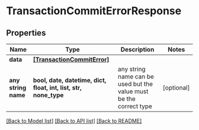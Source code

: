 # TransactionCommitErrorResponse


## Properties
Name | Type | Description | Notes
------------ | ------------- | ------------- | -------------
**data** | [**[TransactionCommitError]**](TransactionCommitError.md) |  | 
**any string name** | **bool, date, datetime, dict, float, int, list, str, none_type** | any string name can be used but the value must be the correct type | [optional]

[[Back to Model list]](../README.md#documentation-for-models) [[Back to API list]](../README.md#documentation-for-api-endpoints) [[Back to README]](../README.md)


